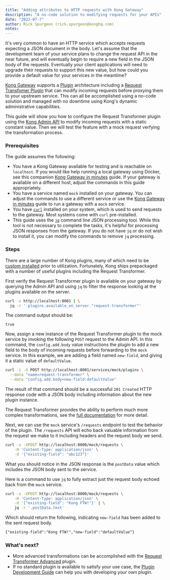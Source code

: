 ```yaml
---
title: "Adding attributes to HTTP requests with Kong Gateway"
description: "A no-code solution to modifying requests for your APIs"
date: "2022-07-7"
author: Rick Spurgeon (rick.spurgeon@konghq.com)
notes:
---
```


It's very common to have an HTTP service which accepts requests expecting a JSON document in the body.
Let's assume that the development team of your service plans to change the request API in the near future, 
and will eventually begin to require a new field in the JSON body of the requests. 
Eventually your client applications will need to upgrade their requests to support this new value, 
but how could you provide a default value for your services in the meantime?

[Kong Gateway](https://docs.konghq.com/gateway/latest/) supports a [Plugin](https://docs.konghq.com/hub/) 
architecture including a [Request Transfomer Plugin](https://docs.konghq.com/hub/kong-inc/request-transformer/) 
that can modify incoming requests before proxying them to your upstream service. 
This can all be accomplished using a no-code solution and managed with no downtime using 
Kong's dynamic administrative capabilities.

This guide will show you how to configure the Request Transformer plugin using 
the [Kong Admin API](https://docs.konghq.com/gateway/latest/admin-api/) to modify incoming 
requests with a static constant value. Then we will test the feature with a mock 
request verfying the transformation process.

### Prerequisites

The guide assumes the following:

* You have a Kong Gateway available for testing and is reachable on `localhost`. 
If you would like help running a local gateway using Docker, see this companion 
[Kong Gateway in minutes](/blog/kong-in-minutes/) guide. If your gateway is available on 
a different host, adjust the commands in this guide appropriately.
* You have a service named `mock` installed on your gateway. You can adjust the 
commands to use a different service or use the [Kong Gateway in minutes](/blog/kong-in-minutes) guide to 
run a gateway with a `mock` service.
* You have [`curl`](https://curl.se/) installed on your system, which is used to send 
requests to the gateway. Most systems come with `curl` pre-installed.
* This guide uses the [`jq`](https://stedolan.github.io/jq/) command line JSON processing tool. While
this tool is not necessary to complete the tasks, it's helpful for processing JSON responses from
the gateway. If you do not have `jq` or do not wish to install it, you can modify the commands to remove
`jq` processing.

### Steps

There are a large number of Kong plugins, many of which need to 
be [custom installed](https://docs.konghq.com/gateway/latest/plugin-development/distribution/) 
prior to utilization. Fortunately, Kong ships prepackaged with a number of useful plugins including
the Request Transformer.

First verify the Request Transformer plugin is available on your gateway by querying the Admin API and using `jq` to filter the response looking at the plugins available on the server.

```sh
curl -s http://localhost:8001 | \
  jq -r '.plugins.available_on_server."request-transformer"'
```

The command output should be:
```
true
```

Now, assign a new instance of the Request Transformer plugin to
the mock service by invoking the following `POST` request to the Admin API.
In this command, the `config.add.body` value instructions the plugin to add a new
field to the body of incoming requests before forwarding to the `mock` service.
In this example, we are adding a field named `new-field`, and giving it a static value of
`defaultValue`. 

```sh
curl -i -X POST http://localhost:8001/services/mock/plugins \
  --data "name=request-transformer" \
  --data "config.add.body=new-field:defaultValue"
```

The result of that command should be a successful `201 Created` HTTP response code with a 
JSON body including information about the new plugin instance.

The Request Transformer provides the ability to perform much more complex
transformations, see the 
[full documentation](https://docs.konghq.com/hub/kong-inc/request-transformer/) for more detail.

Next, we can use the `mock` service's `/requests` endpoint to test the behavior of the plugin.
The `/requests` API will echo back valuable information from the request we make to it including
headers and the request body we send.

```sh
curl -s -XPOST http://localhost:8000/mock/requests \
	-H 'Content-Type: application/json' \
	-d '{"existing-field": "abc123"}'
```

What you should notice in the JSON response is the `postData` value which includes the 
JSON body sent to the service. 

Here is a command to use `jq` to fully extract just the request body echoed back from the `mock` service.

```sh
curl -s -XPOST http://localhost:8000/mock/requests \
	-H 'Content-Type: application/json' \
	-d '{"existing-field": "Kong FTW!"}' | \
	jq -r '.postData.text'
```

Which should return the following, indicating `new-field` has been added to the sent request body.

```txt
{"existing-field":"Kong FTW!","new-field":"defaultValue"}
```

### What's next?

* More advanced transformations can be accomplished with the 
[Request Transformer Advanced](https://docs.konghq.com/hub/kong-inc/request-transformer-advanced/) 
plugin.
* If no standard plugin is available to satisfy your use case, the 
[Plugin Development Guide](https://docs.konghq.com/gateway/latest/plugin-development/) 
can help you with developing your own plugin.
